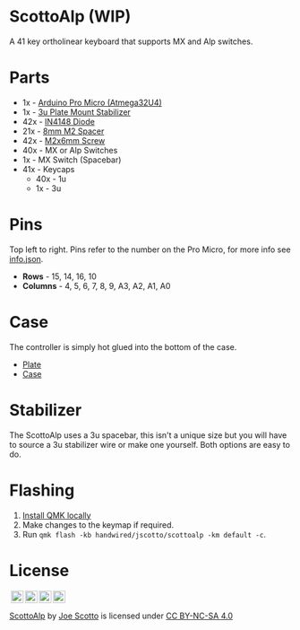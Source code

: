 # ScottoAlp (WIP)

A 41 key ortholinear keyboard that supports MX and Alp switches.

<!--
![ScottoAlp](https://user-images.githubusercontent.com/8194147/193435831-0216b09f-f500-457c-bb8a-a558330e786e.jpg)
![Matrix](https://user-images.githubusercontent.com/8194147/193435827-86c512b3-368f-4385-937a-316ecfe61c94.jpg)
![Controller](https://user-images.githubusercontent.com/8194147/193435829-58c55a69-d7db-4ae8-ad00-207e046fd9d4.jpg) -->

# Parts

-   1x - [Arduino Pro Micro (Atmega32U4)](https://amzn.to/3LwgAUq)
-   1x - [3u Plate Mount Stabilizer](https://amzn.to/3xUEvHz)
-   42x - [IN4148 Diode](https://amzn.to/3DMbQZ5)
-   21x - [8mm M2 Spacer](https://amzn.to/3r1xdxO)
-   42x - [M2x6mm Screw](https://amzn.to/3r1xdxO)
-   40x - MX or Alp Switches
-   1x - MX Switch (Spacebar)
-   41x - Keycaps
    -   40x - 1u
    -   1x - 3u

# Pins

Top left to right. Pins refer to the number on the Pro Micro, for more info see [info.json](QMK/info.json).

-   **Rows** - 15, 14, 16, 10
-   **Columns** - 4, 5, 6, 7, 8, 9, A3, A2, A1, A0

# Case

The controller is simply hot glued into the bottom of the case.

-   [Plate](Case/ScottoAlp%20-%20Plate.stl)
-   [Case](Case/ScottoAlp%20-%20Case.stl)

# Stabilizer

The ScottoAlp uses a 3u spacebar, this isn't a unique size but you will have to source a 3u stabilizer wire or make one yourself. Both options are easy to do.

# Flashing

1. [Install QMK locally](https://github.com/qmk/qmk_firmware)
2. Make changes to the keymap if required.
3. Run `qmk flash -kb handwired/jscotto/scottoalp -km default -c`.

# License

<img style="height:22px!important;margin-left:3px;vertical-align:text-bottom;" src="https://mirrors.creativecommons.org/presskit/icons/cc.svg?ref=chooser-v1"><img style="height:22px!important;margin-left:3px;vertical-align:text-bottom;" src="https://mirrors.creativecommons.org/presskit/icons/by.svg?ref=chooser-v1"><img style="height:22px!important;margin-left:3px;vertical-align:text-bottom;" src="https://mirrors.creativecommons.org/presskit/icons/nc.svg?ref=chooser-v1"><img style="height:22px!important;margin-left:3px;vertical-align:text-bottom;" src="https://mirrors.creativecommons.org/presskit/icons/sa.svg?ref=chooser-v1"></a></p>

<p xmlns:cc="http://creativecommons.org/ns#" xmlns:dct="http://purl.org/dc/terms/"><a property="dct:title" rel="cc:attributionURL" href="https://github.com/joe-scotto/keyboards/tree/main/ScottoAlp">ScottoAlp</a> by <a rel="cc:attributionURL dct:creator" property="cc:attributionName" href="https://github.com/joe-scotto">Joe Scotto</a> is licensed under <a href="http://creativecommons.org/licenses/by-nc-sa/4.0/?ref=chooser-v1" target="_blank" rel="license noopener noreferrer" style="display:inline-block;">CC BY-NC-SA 4.0
